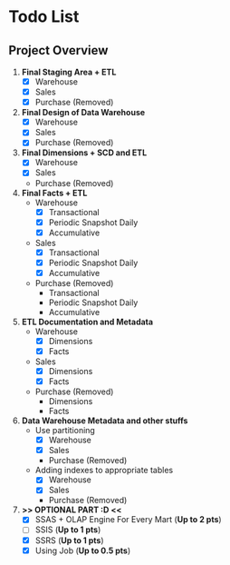 # Todo List

## Project Overview

1. **Final Staging Area + ETL**
   - [x] Warehouse
   - [x] Sales
   - [x] Purchase (Removed)
2. **Final Design of Data Warehouse**
   - [x] Warehouse
   - [x] Sales
   - [x] Purchase (Removed)
3. **Final Dimensions + SCD and ETL**
   - [x] Warehouse
   - [x] Sales
   - Purchase (Removed)
4. **Final Facts + ETL**
   - Warehouse
     - [x] Transactional
     - [x] Periodic Snapshot Daily
     - [x] Accumulative
   - Sales
     - [x] Transactional
     - [x] Periodic Snapshot Daily
     - [x] Accumulative
   - Purchase (Removed)
     - Transactional
     - Periodic Snapshot Daily
     - Accumulative
5. **ETL Documentation and Metadata**
   - Warehouse
     - [x] Dimensions
     - [x] Facts
   - Sales
     - [x] Dimensions
     - [x] Facts
   - Purchase (Removed)
     - Dimensions
     - Facts
6. **Data Warehouse Metadata and other stuffs**
   - Use partitioning
     - [x] Warehouse
     - [x] Sales
     - Purchase (Removed)
   - Adding indexes to appropriate tables
     - [x] Warehouse
     - [x] Sales
     - Purchase (Removed)
7. **>> OPTIONAL PART :D <<**
   - [x] SSAS + OLAP Engine For Every Mart (**Up to 2 pts**)
   - [ ] SSIS (**Up to 1 pts**)
   - [x] SSRS (**Up to 1 pts**)
   - [x] Using Job (**Up to 0.5 pts**)
